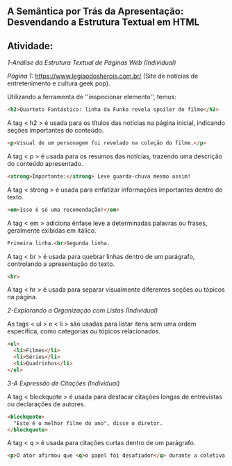 ## A Semântica por Trás da Apresentação: Desvendando a Estrutura Textual em HTML

## Atividade: 

*1-Análise da Estrutura Textual de Páginas Web (Individual)*

*Página 1:* https://www.legiaodosherois.com.br/ (Site de notícias de entretenimento e cultura geek pop).

Utilizando a ferramenta de ''inspecionar elemento'', temos:

```html
<h2>Quarteto Fantástico: linha da Funko revela spoiler do filme</h2>
```
A tag <   h2   > é usada para os títulos das notícias na página inicial, indicando seções importantes do conteúdo.

```html
<p>Visual de um personagem foi revelado na coleção do filme.</p>
```
A tag <   p   >  é usada para os resumos das notícias, trazendo uma descrição do conteúdo apresentado.

```html
<strong>Importante:</strong> Leve guarda-chuva mesmo assim!
```
A tag <  strong  > é usada para enfatizar informações importantes dentro do texto.

````html
<em>Isso é só uma recomendação!</em>
````
A tag < em >  adiciona ênfase leve a determinadas palavras ou frases, geralmente exibidas em itálico.

```html
Primeira linha.<br>Segunda linha.
```
A tag <  br  > é usada para quebrar linhas dentro de um parágrafo, controlando a apresentação do texto.

```html
<hr>
```
A tag <  hr  > é usada para separar visualmente diferentes seções ou tópicos na página.

*2-Explorando a Organização com Listas (Individual)*

As tags <  ul  > e <  li  > são usadas para listar itens sem uma ordem específica, como categorias ou tópicos relacionados.

```html
<ul>
  <li>Filmes</li>
  <li>Séries</li>
  <li>Quadrinhos</li>
</ul>
```
*3-A Expressão de Citações (Individual)*

A tag <  blockquote  > é usada para destacar citações longas de entrevistas ou declarações de autores.

```html
<blockquote>
  "Este é o melhor filme do ano", disse o diretor.
</blockquote>
```
A tag <   q   > é usada para citações curtas dentro de um parágrafo.

```html
<p>O ator afirmou que <q>o papel foi desafiador</q> durante a coletiva.</p>
```
